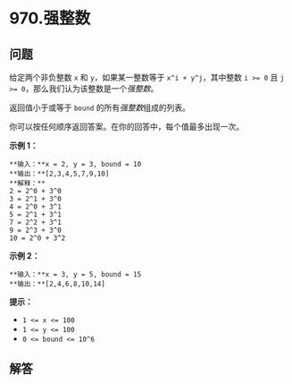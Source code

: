 # 970.强整数

## 问题

给定两个非负整数 `x` 和 `y`，如果某一整数等于 `x^i + y^j`，其中整数 `i >= 0` 且 `j >= 0`，那么我们认为该整数是一个*强整数*。

返回值小于或等于 `bound` 的所有*强整数*组成的列表。

你可以按任何顺序返回答案。在你的回答中，每个值最多出现一次。

**示例 1：**

```
**输入：**x = 2, y = 3, bound = 10
**输出：**[2,3,4,5,7,9,10]
**解释：**
2 = 2^0 + 3^0
3 = 2^1 + 3^0
4 = 2^0 + 3^1
5 = 2^1 + 3^1
7 = 2^2 + 3^1
9 = 2^3 + 3^0
10 = 2^0 + 3^2

```

**示例 2：**

```
**输入：**x = 3, y = 5, bound = 15
**输出：**[2,4,6,8,10,14]

```

**提示：**

* `1 <= x <= 100`
* `1 <= y <= 100`
* `0 <= bound <= 10^6`



## 解答

